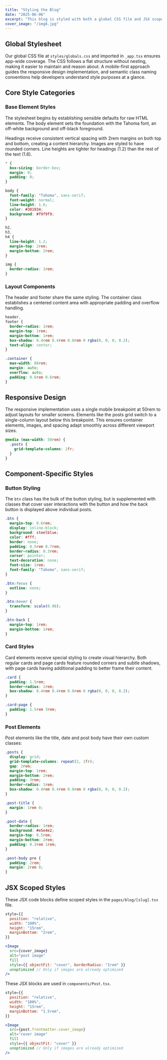 ```yaml
---
title: "Styling the Blog"
date: "2025-06-06"
excerpt: "This blog is styled with both a global CSS file and JSX scoped styles."
cover_image: "/img6.jpg"
---
```


## Global Stylesheet

Our global CSS file at `styles/globals.css` and imported in `_app.tsx` ensures app-wide coverage. The CSS follows a flat structure without nesting, making it easier to maintain and reason about. A mobile-first approach guides the responsive design implementation, and semantic class naming conventions help developers understand style purposes at a glance.

## Core Style Categories

### Base Element Styles

The stylesheet begins by establishing sensible defaults for raw HTML elements. The body element sets the foundation with the Tahoma font, an off-white background and off-black foreground.

Headings receive consistent vertical spacing with 2rem margins on both top and bottom, creating a content hierarchy. Images are styled to have rounded corners. Line heights are tighter for headings (1.2) than the rest of the text (1.6).

```css
* {
  box-sizing: border-box;
  margin: 0;
  padding: 0;
}

body {
  font-family: "Tahoma", sans-serif;
  font-weight: normal;
  line-height: 1.6;
  color: #301934;
  background: #f9f9f9;
}

h2,
h3,
h4 {
  line-height: 1.2;
  margin-top: 2rem;
  margin-bottom: 2rem;
}

img {
  border-radius: 1rem;
}
```

### Layout Components

The header and footer share the same styling. The container class establishes a centered content area with appropriate padding and overflow handling.

```css
header,
footer {
  border-radius: 1rem;
  margin-top: 1rem;
  margin-bottom: 1rem;
  box-shadow: 0.4rem 0.4rem 0.8rem 0 rgba(0, 0, 0, 0.2);
  text-align: center;
}

.container {
  max-width: 80rem;
  margin: auto;
  overflow: auto;
  padding: 0.6rem 0.6rem;
}
```

## Responsive Design

The responsive implementation uses a single mobile breakpoint at 50rem to adjust layouts for smaller screens. Elements like the posts grid switch to a single-column layout below this breakpoint. This ensures container elements, images, and spacing adapt smoothly across different viewport sizes.

```css
@media (max-width: 50rem) {
  .posts {
    grid-template-columns: 1fr;
  }
}
```

## Component-Specific Styles

### Button Styling

The `btn` class has the bulk of the button styling, but is supplemented with classes that cover user interactions with the button and how the back button is displayed above individual posts.

```css
.btn {
  margin-top: 0.6rem;
  display: inline-block;
  background: steelblue;
  color: #fff;
  border: none;
  padding: 0.5rem 0.7rem;
  border-radius: 0.3rem;
  cursor: pointer;
  text-decoration: none;
  font-size: 1rem;
  font-family: "Tahoma", sans-serif;
}

.btn:focus {
  outline: none;
}

.btn:hover {
  transform: scale(0.98);
}

.btn-back {
  margin-top: 1rem;
  margin-bottom: 1rem;
}
```

### Card Styles

Card elements receive special styling to create visual hierarchy. Both regular cards and page cards feature rounded corners and subtle shadows, with page cards having additional padding to better frame their content.

```css
.card {
  padding: 1.5rem;
  border-radius: 1rem;
  box-shadow: 0.4rem 0.4rem 0.8rem 0 rgba(0, 0, 0, 0.2);
}

.card-page {
  padding: 1.5rem 3rem;
}
```

### Post Elements

Post elements like the title, date and post body have their own custom classes:

```css
.posts {
  display: grid;
  grid-template-columns: repeat(2, 1fr);
  gap: 2rem;
  margin-top: 1rem;
  margin-bottom: 2rem;
  padding: 3rem;
  border-radius: 1rem;
  box-shadow: 0.4rem 0.4rem 0.8rem 0 rgba(0, 0, 0, 0.2);
}

.post-title {
  margin: 1rem 0;
}

.post-date {
  border-radius: 1rem;
  background: #e5e4e2;
  margin-top: 0.5rem;
  margin-bottom: 2rem;
  padding: 0.3rem 1rem;
}

.post-body pre {
  padding: 2rem;
  margin: 2rem 0;
}
```

## JSX Scoped Styles

These JSX code blocks define scoped styles in the `pages/blog/[slug].tsx` file.

```jsx
style={{
  position: "relative",
  width: "100%",
  height: "15rem",
  marginBottom: "2rem",
}}
```

```jsx
<Image
  src={cover_image}
  alt="post image"
  fill
  style={{ objectFit: "cover", borderRadius: "1rem" }}
  unoptimized // Only if images are already optimized
/>
```

These JSX blocks are used in `components/Post.tsx`.

```jsx
style={{
  position: "relative",
  width: "100%",
  height: "15rem",
  marginBottom: "1.5rem",
}}
```

```jsx
<Image
  src={post.frontmatter.cover_image}
  alt="cover image"
  fill
  style={{ objectFit: "cover" }}
  unoptimized // Only if images are already optimized
/>
```
